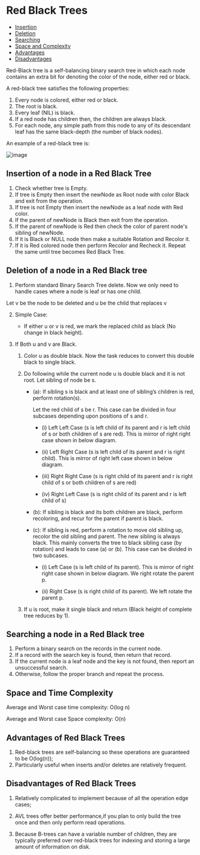 # Red Black Trees
- [Insertion](#insertion-of-a-node-in-a-red-black-tree)
- [Deletion](#deletion-of-a-node-in-a-red-black-tree)
- [Searching](#searching-a-node-in-a-red-black-tree)
- [Space and Complexity](#space-and-time-complexity)
- [Advantages](#advantages-of-red-black-trees)
- [Disadvantages](#disadvantages-of-red-black-trees)


Red-Black tree is a self-balancing binary search tree in which each node contains an extra bit for denoting the color of the node, either red or black.

A red-black tree satisfies the following properties:

1. Every node is colored, either red or black.
2. The root is black.
3. Every leaf (NIL) is black.
4. If a red node has children then, the children are always black.
5. For each node, any simple path from this node to any of its descendant leaf has the same black-depth (the number of black nodes).


An example of a red-black tree is:

![image](https://user-images.githubusercontent.com/77603501/167234741-97d7cdd0-2ad1-42d8-80fa-66ad1cf4bd79.png)

## Insertion of a node in a Red Black Tree
1. Check whether tree is Empty.
2. If tree is Empty then insert the newNode as Root node with color Black and exit from the operation.
3. If tree is not Empty then insert the newNode as a leaf node with Red color.
4. If the parent of newNode is Black then exit from the operation.
5. If the parent of newNode is Red then check the color of parent node's sibling of newNode.
6. If it is Black or NULL node then make a suitable Rotation and Recolor it.
7. If it is Red colored node then perform Recolor and Recheck it. Repeat the same until tree becomes Red Black Tree.

## Deletion of a node in a Red Black tree
1. Perform standard Binary Search Tree delete. Now we only need to handle cases where a node is leaf or has one child. 

Let v be the node to be deleted and u be the child that replaces v 


2) Simple Case: 
    - If either u or v is red, we mark the replaced child as black (No change in black height).


3) If Both u and v are Black.

    1. Color u as double black. Now the task reduces to convert this double black to single black.

    2. Do following while the current node u is double black and it is not root. Let sibling of node be s.

        - (a): If sibling s is black and at least one of sibling’s children is red, perform rotation(s).
            
            Let the red child of s be r. This case can be divided in four subcases depending upon positions of s and r.

            - (i) Left Left Case (s is left child of its parent and r is left child of s or both children of s are red). This is mirror of right right case shown in below diagram.

            - (ii) Left Right Case (s is left child of its parent and r is right child). This is mirror of right left case shown in below diagram.

            - (iii) Right Right Case (s is right child of its parent and r is right child of s or both children of s are red)

            - (iv) Right Left Case (s is right child of its parent and r is left child of s)

        - (b): If sibling is black and its both children are black, perform recoloring, and recur for the parent if parent is black.

        - (c): If sibling is red, perform a rotation to move old sibling up, recolor the old sibling and parent. The new sibling is always black. This mainly converts the tree to black sibling case (by rotation) and leads to case (a) or (b). This case can be divided in two subcases.

            - (i) Left Case (s is left child of its parent). This is mirror of right right case shown in below diagram. We right rotate the parent p.

            - (ii) Right Case (s is right child of its parent). We left rotate the parent p.

    3. If u is root, make it single black and return (Black height of complete tree reduces by 1).

## Searching a node in a Red Black tree

1. Perform a binary search on the records in the current node.
2. If a record with the search key is found, then return that record.
3. If the current node is a leaf node and the key is not found, then report an unsuccessful search.
4. Otherwise, follow the proper branch and repeat the process.

## Space and Time Complexity

Average and Worst case time complexity: O(log n)

Average and Worst case Space complexity: O(n)

## Advantages of Red Black Trees

1. Red-black trees are self-balancing so these operations are guaranteed to be O(log(n));
2. Particularly useful when inserts and/or deletes are relatively frequent.

## Disadvantages of Red Black Trees

1. Relatively complicated to implement because of all the operation edge cases;
2. AVL trees offer better performance,if you plan to only build the tree once and then only perform read operations. 

3. Because B-trees can have a variable number of children, they are typically preferred over red-black trees for indexing and storing a large amount of information on disk.


